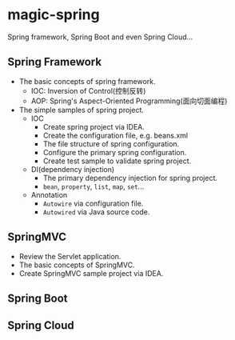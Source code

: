 # magic-spring
Spring framework, Spring Boot and even Spring Cloud...
## Spring Framework
- The basic concepts of spring framework.
    - IOC: Inversion of Control(控制反转)
    - AOP: Spring's Aspect-Oriented Programming(面向切面编程)
- The simple samples of spring project.
    - IOC
        - Create spring project via IDEA.
        - Create the configuration file, e.g. beans.xml
        - The file structure of spring configuration. 
        - Configure the primary spring configuration.
        - Create test sample to validate spring project.        
    - DI(dependency injection)
        - The primary dependency injection for spring project.
        - `bean`,  `property`, `list`, `map`, `set`...
    - Annotation
        - `Autowire` via configuration file.
        -  `Autowired` via Java source code.

## SpringMVC
- Review the Servlet application.
- The basic concepts of SpringMVC.
- Create SpringMVC sample project via IDEA.

## Spring Boot
## Spring Cloud
